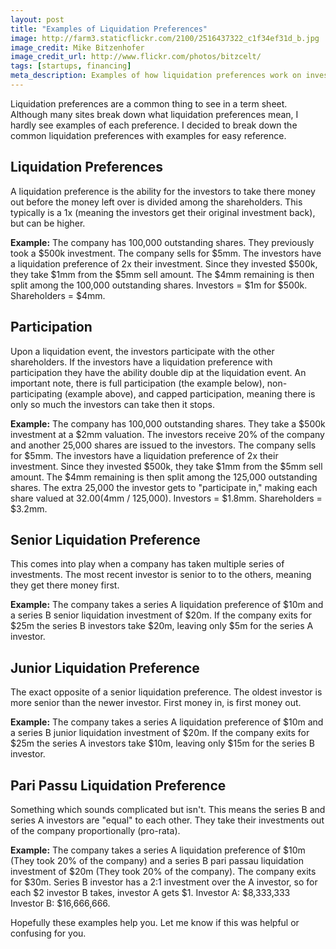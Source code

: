 ```yaml
---
layout: post
title: "Examples of Liquidation Preferences"
image: http://farm3.staticflickr.com/2100/2516437322_c1f34ef31d_b.jpg
image_credit: Mike Bitzenhofer
image_credit_url: http://www.flickr.com/photos/bitzcelt/
tags: [startups, financing]
meta_description: Examples of how liquidation preferences work on investor and venture capital term sheets.
---
```

Liquidation preferences are a common thing to see in a term sheet. Although many sites break down what liquidation preferences mean, I hardly see examples of each preference. I decided to break down the common liquidation preferences with examples for easy reference.

## Liquidation Preferences
A liquidation preference is the ability for the investors to take there money out before the money left over is divided among the shareholders. This typically is a 1x (meaning the investors get their original investment back), but can be higher.

__Example:__ The company has 100,000 outstanding shares. They previously took a $500k investment. The company sells for $5mm. The investors have a liquidation preference of 2x their investment. Since they invested $500k, they take $1mm from the $5mm sell amount. The $4mm remaining is then split among the 100,000 outstanding shares. Investors = $1m for $500k. Shareholders = $4mm.

## Participation
Upon a liquidation event, the investors participate with the other shareholders. If the investors have a liquidation preference with participation they have the ability double dip at the liquidation event. An important note, there is full participation (the example below), non-participating (example above), and capped participation, meaning there is only so much the investors can take then it stops.

__Example:__
The company has 100,000 outstanding shares. They take a $500k investment at a $2mm valuation. The investors receive 20% of the company and another 25,000 shares are issued to the investors. The company sells for $5mm. The investors have a liquidation preference of 2x their investment. Since they invested $500k, they take $1mm from the $5mm sell amount. The $4mm remaining is then split among the 125,000 outstanding shares. The extra 25,000 the investor gets to "participate in," making each share valued at $32.00 ($4mm / 125,000). Investors = $1.8mm. Shareholders = $3.2mm.

## Senior Liquidation Preference
This comes into play when a company has taken multiple series of investments. The most recent investor is senior to to the others, meaning they get there money first. 

__Example:__
The company takes a series A liquidation preference of $10m and a series B senior liquidation investment of $20m. If the company exits for $25m the series B investors take $20m, leaving only $5m for the series A investor.

## Junior Liquidation Preference
The exact opposite of a senior liquidation preference. The oldest investor is more senior than the newer investor. First money in, is first money out.

__Example:__
The company takes a series A liquidation preference of $10m and a series B junior liquidation investment of $20m. If the company exits for $25m the series A investors take $10m, leaving only $15m for the series B investor.

## Pari Passu Liquidation Preference
Something which sounds complicated but isn't. This means the series B and series A investors are "equal" to each other. They take their investments out of the company proportionally (pro-rata).

__Example:__
The company takes a series A liquidation preference of $10m (They took 20% of the company) and a series B pari passau liquidation investment of $20m (They took 20% of the company). The company exits for $30m. Series B investor has a 2:1 investment over the A investor, so for each $2 investor B takes, investor A gets $1. Investor A: $8,333,333 Investor B: $16,666,666.

Hopefully these examples help you. Let me know if this was helpful or confusing for you.